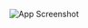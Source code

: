![App Screenshot](https://res.cloudinary.com/ein39/image/upload/v1650404868/Screenshot_from_2022-04-19_23-47-28_fscadv.png)

